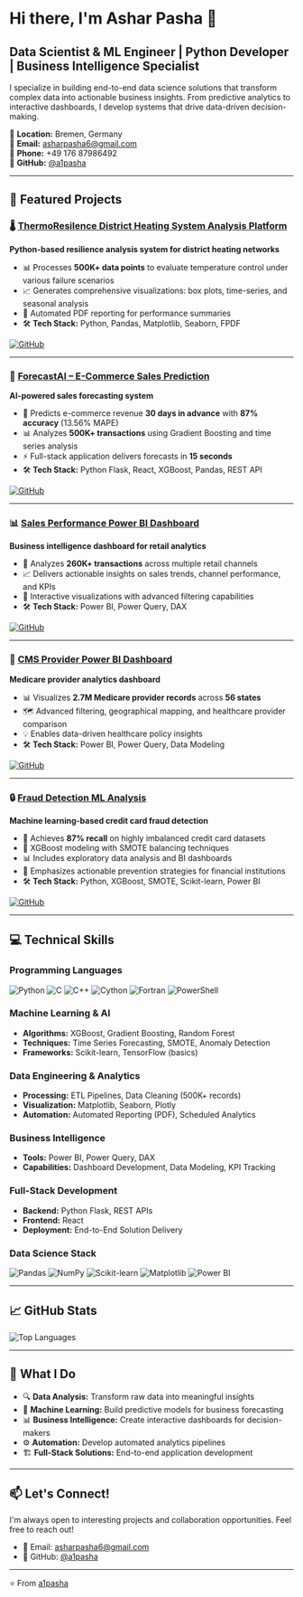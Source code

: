 # Hi there, I'm Ashar Pasha 👋

## Data Scientist & ML Engineer | Python Developer | Business Intelligence Specialist

I specialize in building end-to-end data science solutions that transform complex data into actionable business insights. From predictive analytics to interactive dashboards, I develop systems that drive data-driven decision-making.

📍 **Location:** Bremen, Germany  
📧 **Email:** asharpasha6@gmail.com  
📱 **Phone:** +49 176 87986492  
🔗 **GitHub:** [@a1pasha](https://github.com/a1pasha)

---

## 🚀 Featured Projects

### 🌡️ [ThermoResilence District Heating System Analysis Platform](https://github.com/a1pasha/ThermoResilence-District-Heating-System-Analysis-Platform)
**Python-based resilience analysis system for district heating networks**

- 📊 Processes **500K+ data points** to evaluate temperature control under various failure scenarios
- 📈 Generates comprehensive visualizations: box plots, time-series, and seasonal analysis
- 📄 Automated PDF reporting for performance summaries
- 🛠️ **Tech Stack:** Python, Pandas, Matplotlib, Seaborn, FPDF

[![GitHub](https://img.shields.io/badge/GitHub-View_Repository-181717?style=for-the-badge&logo=github)](https://github.com/a1pasha/ThermoResilence-District-Heating-System-Analysis-Platform)

---

### 🤖 [ForecastAI – E-Commerce Sales Prediction](https://github.com/a1pasha/ForecastAI-E-Commerce-Sales-Prediction)
**AI-powered sales forecasting system**

- 🎯 Predicts e-commerce revenue **30 days in advance** with **87% accuracy** (13.56% MAPE)
- 📊 Analyzes **500K+ transactions** using Gradient Boosting and time series analysis
- ⚡ Full-stack application delivers forecasts in **15 seconds**
- 🛠️ **Tech Stack:** Python Flask, React, XGBoost, Pandas, REST API

[![GitHub](https://img.shields.io/badge/GitHub-View_Repository-181717?style=for-the-badge&logo=github)](https://github.com/a1pasha/ForecastAI-E-Commerce-Sales-Prediction)

---

### 📊 [Sales Performance Power BI Dashboard](https://github.com/a1pasha/sales-performance-powerbi-dashboard-1)
**Business intelligence dashboard for retail analytics**

- 💼 Analyzes **260K+ transactions** across multiple retail channels
- 📈 Delivers actionable insights on sales trends, channel performance, and KPIs
- 🎨 Interactive visualizations with advanced filtering capabilities
- 🛠️ **Tech Stack:** Power BI, Power Query, DAX

[![GitHub](https://img.shields.io/badge/GitHub-View_Repository-181717?style=for-the-badge&logo=github)](https://github.com/a1pasha/sales-performance-powerbi-dashboard-1)

---

### 🏥 [CMS Provider Power BI Dashboard](https://github.com/a1pasha/Cms-provider-powerbi-dashboard)
**Medicare provider analytics dashboard**

- 📊 Visualizes **2.7M Medicare provider records** across **56 states**
- 🗺️ Advanced filtering, geographical mapping, and healthcare provider comparison
- 💡 Enables data-driven healthcare policy insights
- 🛠️ **Tech Stack:** Power BI, Power Query, Data Modeling

[![GitHub](https://img.shields.io/badge/GitHub-View_Repository-181717?style=for-the-badge&logo=github)](https://github.com/a1pasha/Cms-provider-powerbi-dashboard)

---

### 🔒 [Fraud Detection ML Analysis](https://github.com/a1pasha/fraud-detection-ml-analysis)
**Machine learning-based credit card fraud detection**

- 🎯 Achieves **87% recall** on highly imbalanced credit card datasets
- 🤖 XGBoost modeling with SMOTE balancing techniques
- 📊 Includes exploratory data analysis and BI dashboards
- 💼 Emphasizes actionable prevention strategies for financial institutions
- 🛠️ **Tech Stack:** Python, XGBoost, SMOTE, Scikit-learn, Power BI

[![GitHub](https://img.shields.io/badge/GitHub-View_Repository-181717?style=for-the-badge&logo=github)](https://github.com/a1pasha/fraud-detection-ml-analysis)

---

## 💻 Technical Skills

### Programming Languages
![Python](https://img.shields.io/badge/Python-100%25-3776AB?style=for-the-badge&logo=python&logoColor=white)
![C](https://img.shields.io/badge/C-A8B9CC?style=for-the-badge&logo=c&logoColor=white)
![C++](https://img.shields.io/badge/C++-00599C?style=for-the-badge&logo=cplusplus&logoColor=white)
![Cython](https://img.shields.io/badge/Cython-FFD43B?style=for-the-badge&logo=python&logoColor=blue)
![Fortran](https://img.shields.io/badge/Fortran-734F96?style=for-the-badge&logo=fortran&logoColor=white)
![PowerShell](https://img.shields.io/badge/PowerShell-5391FE?style=for-the-badge&logo=powershell&logoColor=white)

### Machine Learning & AI
- **Algorithms:** XGBoost, Gradient Boosting, Random Forest
- **Techniques:** Time Series Forecasting, SMOTE, Anomaly Detection
- **Frameworks:** Scikit-learn, TensorFlow (basics)

### Data Engineering & Analytics
- **Processing:** ETL Pipelines, Data Cleaning (500K+ records)
- **Visualization:** Matplotlib, Seaborn, Plotly
- **Automation:** Automated Reporting (PDF), Scheduled Analytics

### Business Intelligence
- **Tools:** Power BI, Power Query, DAX
- **Capabilities:** Dashboard Development, Data Modeling, KPI Tracking

### Full-Stack Development
- **Backend:** Python Flask, REST APIs
- **Frontend:** React
- **Deployment:** End-to-End Solution Delivery

### Data Science Stack
![Pandas](https://img.shields.io/badge/Pandas-150458?style=for-the-badge&logo=pandas&logoColor=white)
![NumPy](https://img.shields.io/badge/NumPy-013243?style=for-the-badge&logo=numpy&logoColor=white)
![Scikit-learn](https://img.shields.io/badge/Scikit--learn-F7931E?style=for-the-badge&logo=scikitlearn&logoColor=white)
![Matplotlib](https://img.shields.io/badge/Matplotlib-11557c?style=for-the-badge)
![Power BI](https://img.shields.io/badge/Power_BI-F2C811?style=for-the-badge&logo=powerbi&logoColor=black)

---

## 📈 GitHub Stats

![Top Languages](https://github-readme-stats.vercel.app/api/top-langs/?username=a1pasha&layout=compact&theme=radical)

---

## 🎯 What I Do

- 🔍 **Data Analysis:** Transform raw data into meaningful insights
- 🤖 **Machine Learning:** Build predictive models for business forecasting
- 📊 **Business Intelligence:** Create interactive dashboards for decision-makers
- ⚙️ **Automation:** Develop automated analytics pipelines
- 🏗️ **Full-Stack Solutions:** End-to-end application development

---

## 📫 Let's Connect!

I'm always open to interesting projects and collaboration opportunities. Feel free to reach out!

- 📧 Email: [asharpasha6@gmail.com](mailto:asharpasha6@gmail.com)
- 💼 GitHub: [@a1pasha](https://github.com/a1pasha)

---

⭐️ From [a1pasha](https://github.com/a1pasha)
